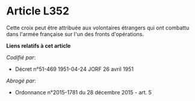# Article L352

Cette croix peut être attribuée aux volontaires étrangers qui ont combattu dans l'armée française sur l'un des fronts
d'opérations.

**Liens relatifs à cet article**

_Codifié par_:

  - Décret n°51-469 1951-04-24 JORF 26 avril 1951

_Abrogé par_:

  - Ordonnance n°2015-1781 du 28 décembre 2015 - art. 5
